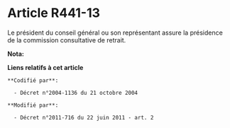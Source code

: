 # Article R441-13

Le président du conseil général ou son représentant assure la présidence de la commission consultative de retrait.

**Nota:**



**Liens relatifs à cet article**

	**Codifié par**:

	  - Décret n°2004-1136 du 21 octobre 2004

	**Modifié par**:

	  - Décret n°2011-716 du 22 juin 2011 - art. 2
